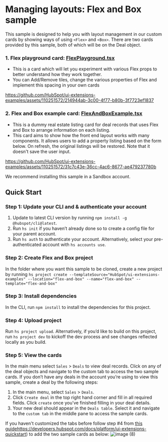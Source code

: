 # Managing layouts: Flex and Box sample

This sample is designed to help you with layout management in our custom cards by showing ways of using `<Flex>` and `<Box>`. There are two cards provided by this sample, both of which will be on the Deal object.

### 1. **Flex playground card**: [FlexPlayground.tsx](src/app/extensions/FlexPlayground.tsx)


- This is a card which will let you experiment with various Flex props to better understand how they work together.
- You can Add/Remove tiles, change the various properties of Flex and implement this spacing in your own cards



https://github.com/HubSpot/ui-extensions-examples/assets/110251572/214944ab-3c00-4f77-b80b-3f7723ef1837



### 2. **Flex and Box example card**: [FlexAndBoxExample.tsx](src/app/extensions/FlexAndBoxExample.tsx)

- This is a dummy real estate listing card for deal records that uses Flex and Box to arrange information on each listing.
- This card aims to show how the front end layout works with many components. It allows users to add a property listing based on the form below. On refresh, the original listings will be restored. Note that it doesn't save the user input.



https://github.com/HubSpot/ui-extensions-examples/assets/110251572/31c7c43e-36cc-4ac6-8677-ae479237780b




We recommend installing this sample in a Sandbox account.

## Quick Start

### Step 1: Update your CLI and & authenticate your account

1. Update to latest CLI version by running `npm install -g @hubspot/cli@latest`.
1. Run `hs init` if you haven’t already done so to create a config file for your parent account.
1. Run `hs auth` to authenticate your account. Alternatively, select your pre-authenticated account with `hs accounts use`.

### Step 2: Create Flex and Box project

In the folder where you want this sample to be cloned, create a new project by running `hs project create --templateSource="HubSpot/ui-extensions-examples" --location="flex-and-box" --name="flex-and-box" --template="flex-and-box"`

### Step 3: Install dependencies

In the CLI, run `npm install` to install the dependencies for this project.

### Step 4: Upload project

Run `hs project upload`. Alternatively, if you’d like to build on this project, run `hs project dev` to kickoff the dev process and see changes reflected locally as you build.

### Step 5: View the cards

In the main menu select `Sales` > `Deals` to view deal records. Click on any of the deal objects and navigate to the custom tab to access the two sample cards. If you don’t have any deals in the account you’re using to view this sample, create a deal by the following steps:

1. In the main menu, select `Sales` > `Deals`.
2. Click `Create deal` in the top right hand corner and fill in all required fields. Click `create` once you’ve finished filling in your deal details.
3. Your new deal should appear in the `Deals table`. Select it and navigate to the `custom tab` in the middle pane to access the sample cards.

If you haven't customized the tabs before follow step #4 from [this guide](https://developers.hubspot.com/docs/platform/ui-extensions-quickstart)https://developers.hubspot.com/docs/platform/ui-extensions-quickstart) to add  the two sample cards as below:
![image (8)](https://github.com/HubSpot/ui-extensions-examples/assets/110251572/1824f8e4-1c98-456e-9b92-a3ea84b5a5e5)
